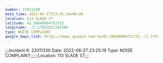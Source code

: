 ```yaml
---
number: 22011330
date_time: 2022-06-27T23:25:19+00:00
location: 113 SLADE ST
latitude: 42.38640094752722
longitude: -71.17922922185586
type: NOISE COMPLAINT
google_maps_link: https://maps.google.com/?q=42.38640094752722,-71.17922922185586
---
```


;;;Incident #: 22011330  Date: 2022-06-27 23:25:19  Type: NOISE COMPLAINT;;;;;;Location: 113 SLADE ST;;;
